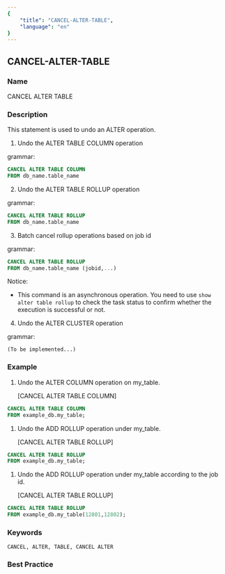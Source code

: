 ```yaml
---
{
    "title": "CANCEL-ALTER-TABLE",
    "language": "en"
}
---
```


## CANCEL-ALTER-TABLE

### Name

CANCEL ALTER TABLE

### Description

This statement is used to undo an ALTER operation.

1. Undo the ALTER TABLE COLUMN operation

grammar:

```sql
CANCEL ALTER TABLE COLUMN
FROM db_name.table_name
```

2. Undo the ALTER TABLE ROLLUP operation

grammar:

```sql
CANCEL ALTER TABLE ROLLUP
FROM db_name.table_name
```

3. Batch cancel rollup operations based on job id

grammar:

```sql
CANCEL ALTER TABLE ROLLUP
FROM db_name.table_name (jobid,...)
```

Notice:

- This command is an asynchronous operation. You need to use `show alter table rollup` to check the task status to confirm whether the execution is successful or not.

4. Undo the ALTER CLUSTER operation

grammar:

```
(To be implemented...)
```

### Example

1. Undo the ALTER COLUMN operation on my_table.

   [CANCEL ALTER TABLE COLUMN]

```sql
CANCEL ALTER TABLE COLUMN
FROM example_db.my_table;
```

1. Undo the ADD ROLLUP operation under my_table.

   [CANCEL ALTER TABLE ROLLUP]

```sql
CANCEL ALTER TABLE ROLLUP
FROM example_db.my_table;
```

1. Undo the ADD ROLLUP operation under my_table according to the job id.

   [CANCEL ALTER TABLE ROLLUP]

```sql
CANCEL ALTER TABLE ROLLUP
FROM example_db.my_table(12801,12802);
```

### Keywords

    CANCEL, ALTER, TABLE, CANCEL ALTER

### Best Practice

